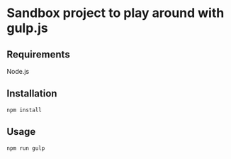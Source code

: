 # Sandbox project to play around with gulp.js

## Requirements
Node.js

## Installation
`npm install`

## Usage
`npm run gulp`
